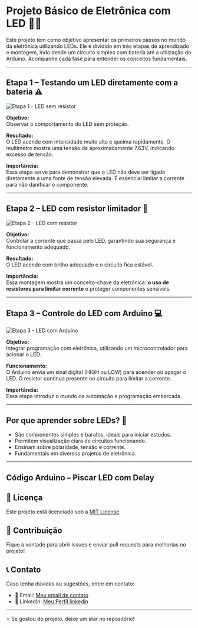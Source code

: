 # Projeto Básico de Eletrônica com LED 🔌💡

Este projeto tem como objetivo apresentar os primeiros passos no mundo da eletrônica utilizando LEDs. Ele é dividido em três etapas de aprendizado e montagem, indo desde um circuito simples com bateria até a utilização do Arduino. Acompanhe cada fase para entender os conceitos fundamentais.

---

## Etapa 1 – Testando um LED diretamente com a bateria ⚠️

![Etapa 1 - LED sem resistor](./000.png)

**Objetivo:**  
Observar o comportamento do LED sem proteção.

**Resultado:**  
O LED acende com intensidade muito alta e queima rapidamente. O multímetro mostra uma tensão de aproximadamente 7.63V, indicando excesso de tensão.

**Importância:**  
Essa etapa serve para demonstrar que o LED não deve ser ligado diretamente a uma fonte de tensão elevada. É essencial limitar a corrente para não danificar o componente.

---

## Etapa 2 – LED com resistor limitador 🔧

![Etapa 2 - LED com resistor](./001.png)

**Objetivo:**  
Controlar a corrente que passa pelo LED, garantindo sua segurança e funcionamento adequado.

**Resultado:**  
O LED acende com brilho adequado e o circuito fica estável.

**Importância:**  
Essa montagem mostra um conceito-chave da eletrônica: **o uso de resistores para limitar corrente** e proteger componentes sensíveis.

---

## Etapa 3 – Controle do LED com Arduino 💻

![Etapa 3 - LED com Arduino](./002.png)

**Objetivo:**  
Integrar programação com eletrônica, utilizando um microcontrolador para acionar o LED.

**Funcionamento:**  
O Arduino envia um sinal digital (HIGH ou LOW) para acender ou apagar o LED. O resistor continua presente no circuito para limitar a corrente.

**Importância:**  
Essa etapa introduz o mundo da automação e programação embarcada.

---

## Por que aprender sobre LEDs? 🌟

- São componentes simples e baratos, ideais para iniciar estudos.
- Permitem visualização clara de circuitos funcionando.
- Ensinam sobre polaridade, tensão e corrente.
- Fundamentais em diversos projetos de eletrônica.

---

## Código Arduino – Piscar LED com Delay


<h2>📄 Licença</h2>
<p>Este projeto está licenciado sob a <a href="LICENSE">MIT License</a>.</p>
    
<h2>🤝 Contribuição</h2>
<p>Fique à vontade para abrir issues e enviar pull requests para melhorias no projeto!</p>
    
<h2>📞 Contato</h2>
<p>Caso tenha dúvidas ou sugestões, entre em contato:</p>
<ul>
    <li>📧 Email: <a href="mailto:santossilvahenrygabriel58@gmail.com">Meu email de contato</a></li>
    <li>🔗 LinkedIn: <a href="www.linkedin.com/in/henry-gabriel-santos-silva-6ba776209">Meu Perfil linkedin</a></li>
</ul>
    
<hr>
    
<p>⭐ Se gostou do projeto, deixe um star no repositório!</p>

